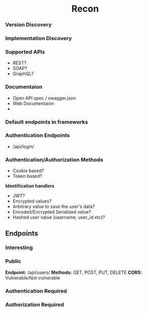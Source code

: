 <h1 style="text-align:center">Recon</h1>

### Version Discovery

### Implementation Discovery

### Supported APIs
- REST?
- SOAP?
- GraphQL?

### Documentaion
- Open API spec / swagger.json
- Web Documentaion
- 

### Default endpoints in frameworks

### Authentication Endpoints
- /api/login/

### Authentication/Authorization Methods
- Cookie based?
- Token based?

__Identification handlers__
- JWT?
- Encrypted values?
- Arbitrary value to save the user's data?
- Encoded/Encrypted Serialized value?
- Hashed user value (username, user_id etc)?


## Endpoints

### Interesting

### Public
__Endpoint:__ /api/users/
__Methods:__ GET, POST, PUT, DELETE
__CORS:__ Vulnerable/Not vulnerable

### Authentication Required 

### Authorization Required


